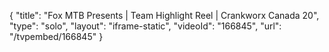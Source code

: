 {
    "title": "Fox MTB Presents | Team Highlight Reel | Crankworx Canada 20",
    "type": "solo",
    "layout": "iframe-static",
    "videoId": "166845",
    "url": "\/tvpembed\/166845"
}